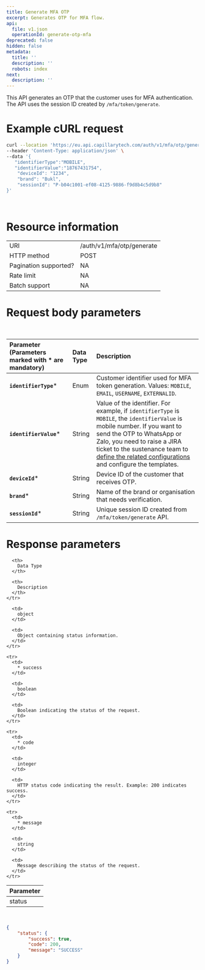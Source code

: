 ```yaml
---
title: Generate MFA OTP
excerpt: Generates OTP for MFA flow.
api:
  file: v1.json
  operationId: generate-otp-mfa
deprecated: false
hidden: false
metadata:
  title: ''
  description: ''
  robots: index
next:
  description: ''
---
```

This API generates an OTP that the customer uses for MFA authentication. The API uses the session ID created by `/mfa/token/generate`.

# Example cURL request

```bash
curl --location 'https://eu.api.capillarytech.com/auth/v1/mfa/otp/generate' \
--header 'Content-Type: application/json' \
--data '{
   "identifierType":"MOBILE",
   "identifierValue":"18767431754",
    "deviceId": "1234",
    "brand": "Bukl",
    "sessionId": "P-b04c1001-ef08-4125-9886-f9d8b4c5d9b8"
}'
```

<br />

# Resource information

|                       |                           |
| :-------------------- | :------------------------ |
| URI                   | /auth/v1/mfa/otp/generate |
| HTTP method           | POST                      |
| Pagination supported? | NA                        |
| Rate limit            | NA                        |
| Batch support         | NA                        |

# Request body parameters

<br />

| Parameter (Parameters marked with \* are mandatory) | Data Type | Description                                                                                                                                                                                                                                                                                                                                                                                                            |
| :-------------------------------------------------- | :-------- | :--------------------------------------------------------------------------------------------------------------------------------------------------------------------------------------------------------------------------------------------------------------------------------------------------------------------------------------------------------------------------------------------------------------------- |
| **`identifierType`**\*                              | Enum      | Customer identifier used for MFA token generation. Values: `MOBILE`, `EMAIL`, `USERNAME`, `EXTERNALID`.                                                                                                                                                                                                                                                                                                                |
| **`identifierValue`**\*                             | String    | Value of the identifier. For example, if `identifierType` is `MOBILE`, the `identifierValue` is mobile number. If you want to send the OTP to WhatsApp or Zalo, you need to raise a JIRA ticket to the sustenance team to [define the related configurations](https://docs.capillarytech.com/reference/authentication-configurations#integrating-whatsapp-and-zalo-for-otp-communication) and configure the templates. |
| **`deviceId`**\*                                    | String    | Device ID of the customer that receives OTP.                                                                                                                                                                                                                                                                                                                                                                           |
| **`brand`**\*                                       | String    | Name of the brand or organisation that needs verification.                                                                                                                                                                                                                                                                                                                                                             |
| **`sessionId`**\*                                   | String    | Unique session ID created from `/mfa/token/generate` API.                                                                                                                                                                                                                                                                                                                                                              |

# Response parameters

<Table align={["left","left","left"]}>
  <thead>
    <tr>
      <th>
        Parameter
      </th>

      <th>
        Data Type
      </th>

      <th>
        Description
      </th>
    </tr>
  </thead>

  <tbody>
    <tr>
      <td>
        status
      </td>

      <td>
        object
      </td>

      <td>
        Object containing status information.
      </td>
    </tr>

    <tr>
      <td>
        * success
      </td>

      <td>
        boolean
      </td>

      <td>
        Boolean indicating the status of the request.
      </td>
    </tr>

    <tr>
      <td>
        * code
      </td>

      <td>
        integer
      </td>

      <td>
        HTTP status code indicating the result. Example: 200 indicates success.
      </td>
    </tr>

    <tr>
      <td>
        * message
      </td>

      <td>
        string
      </td>

      <td>
        Message describing the status of the request.
      </td>
    </tr>
  </tbody>
</Table>

<br />

```json
{
    "status": {
        "success": true,
        "code": 200,
        "message": "SUCCESS"
    }
}
```